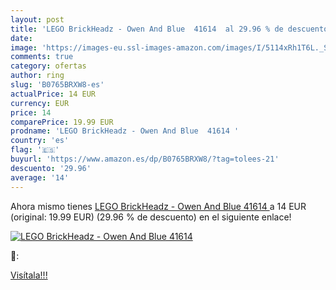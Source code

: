 ```yaml
---
layout: post
title: 'LEGO BrickHeadz - Owen And Blue  41614  al 29.96 % de descuento'
date: 
image: 'https://images-eu.ssl-images-amazon.com/images/I/5114xRh1T6L._SL200_.jpg'
comments: true
category: ofertas
author: ring
slug: 'B0765BRXW8-es'
actualPrice: 14 EUR
currency: EUR
price: 14
comparePrice: 19.99 EUR
prodname: 'LEGO BrickHeadz - Owen And Blue  41614 '
country: 'es'
flag: '🇪🇸'
buyurl: 'https://www.amazon.es/dp/B0765BRXW8/?tag=tolees-21'
descuento: '29.96'
average: '14'
---
```


Ahora mismo tienes [LEGO BrickHeadz - Owen And Blue  41614 ](https://www.amazon.es/dp/B0765BRXW8/?tag=tolees-21) a 14 EUR (original: 19.99 EUR) (29.96 %  de descuento) en el siguiente enlace!

[![LEGO BrickHeadz - Owen And Blue  41614 ](https://images-eu.ssl-images-amazon.com/images/I/5114xRh1T6L._SL200_.jpg)](https://www.amazon.es/dp/B0765BRXW8/?tag=tolees-21)

🔎:


[Visítala!!!](https://www.amazon.es/dp/B0765BRXW8/?tag=tolees-21)
